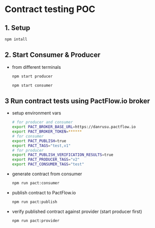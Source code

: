 # Contract testing POC

## 1. Setup

```bash
npm intall
```

## 2. Start Consumer & Producer

- from different terminals

  ```bash
  npm start producer

  npm start consumer
  ```

## 3 Run contract tests using PactFlow.io broker

- setup environment vars

  ```bash
  # for producer and consumer
  export PACT_BROKER_BASE_URL=https://danrusu.pactflow.io
  export PACT_BROKER_TOKEN=******
  # for consumer
  export PACT_PUBLISH=true
  export PACT_TAGS="test,v1"
  # for producer
  export PACT_PUBLISH_VERIFICATION_RESULTS=true
  export PACT_PRODUCER_TAGS="v2"
  export PACT_CONSUMER_TAGS="test"
  ```

- generate contract from consumer

  ```bash
  npm run pact:consumer
  ```

- publish contract to PactFlow.io

  ```bash
  npm run pact:publish
  ```

- verify published contract against provider (start producer first)

  ```bash
  npm run pact:provider
  ```
